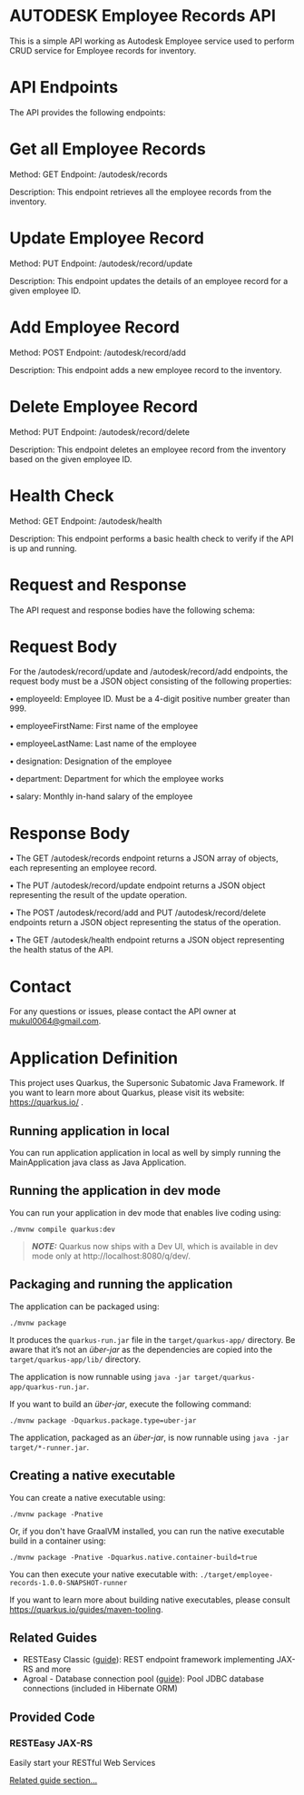 
# AUTODESK Employee Records API

This is a simple API working as Autodesk Employee service used to perform CRUD service for Employee records for inventory.

# API Endpoints
The API provides the following endpoints:

# Get all Employee Records
Method: GET Endpoint: /autodesk/records

Description: This endpoint retrieves all the employee records from the inventory.
# Update Employee Record
Method: PUT Endpoint: /autodesk/record/update

Description: This endpoint updates the details of an employee record for a given employee ID.
# Add Employee Record
Method: POST Endpoint: /autodesk/record/add

Description: This endpoint adds a new employee record to the inventory.
# Delete Employee Record
Method: PUT Endpoint: /autodesk/record/delete

Description: This endpoint deletes an employee record from the inventory based on the given employee ID.
# Health Check
Method: GET Endpoint: /autodesk/health

Description: This endpoint performs a basic health check to verify if the API is up and running.
# Request and Response
The API request and response bodies have the following schema:
# Request Body
For the /autodesk/record/update and /autodesk/record/add endpoints, the request body must be a JSON object consisting of the following properties:

•	employeeId: Employee ID. Must be a 4-digit positive number greater than 999.

•	employeeFirstName: First name of the employee

•	employeeLastName: Last name of the employee

•	designation: Designation of the employee

•	department: Department for which the employee works

•	salary: Monthly in-hand salary of the employee
# Response Body
•	The GET /autodesk/records endpoint returns a JSON array of objects, each representing an employee record.

•	The PUT /autodesk/record/update endpoint returns a JSON object representing the result of the update operation.

•	The POST /autodesk/record/add and PUT /autodesk/record/delete endpoints return a JSON object representing the status of the operation.

•	The GET /autodesk/health endpoint returns a JSON object representing the health status of the API.
# Contact
For any questions or issues, please contact the API owner at mukul0064@gmail.com.

# Application Definition

This project uses Quarkus, the Supersonic Subatomic Java Framework.
If you want to learn more about Quarkus, please visit its website: https://quarkus.io/ .

## Running application in local
You can run application application in local as well by simply running the MainApplication java class as Java Application.

## Running the application in dev mode

You can run your application in dev mode that enables live coding using:
```shell script
./mvnw compile quarkus:dev
```

> **_NOTE:_**  Quarkus now ships with a Dev UI, which is available in dev mode only at http://localhost:8080/q/dev/.

## Packaging and running the application

The application can be packaged using:
```shell script
./mvnw package
```
It produces the `quarkus-run.jar` file in the `target/quarkus-app/` directory.
Be aware that it’s not an _über-jar_ as the dependencies are copied into the `target/quarkus-app/lib/` directory.

The application is now runnable using `java -jar target/quarkus-app/quarkus-run.jar`.

If you want to build an _über-jar_, execute the following command:
```shell script
./mvnw package -Dquarkus.package.type=uber-jar
```

The application, packaged as an _über-jar_, is now runnable using `java -jar target/*-runner.jar`.

## Creating a native executable

You can create a native executable using: 
```shell script
./mvnw package -Pnative
```

Or, if you don't have GraalVM installed, you can run the native executable build in a container using: 
```shell script
./mvnw package -Pnative -Dquarkus.native.container-build=true
```

You can then execute your native executable with: `./target/employee-records-1.0.0-SNAPSHOT-runner`

If you want to learn more about building native executables, please consult https://quarkus.io/guides/maven-tooling.

## Related Guides

- RESTEasy Classic ([guide](https://quarkus.io/guides/resteasy)): REST endpoint framework implementing JAX-RS and more
- Agroal - Database connection pool ([guide](https://quarkus.io/guides/datasource)): Pool JDBC database connections (included in Hibernate ORM)

## Provided Code

### RESTEasy JAX-RS

Easily start your RESTful Web Services

[Related guide section...](https://quarkus.io/guides/getting-started#the-jax-rs-resources)
